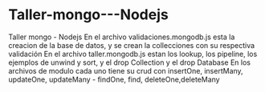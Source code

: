 # Taller-mongo---Nodejs
Taller mongo - Nodejs
En el archivo validaciones.mongodb.js esta la creacion de la base de datos, y se crean la collecciones con su respectiva validación
En el archivo taller.mongodb.js estan los lookup, los pipeline, los ejemplos de unwind y sort, y el drop Collection y el drop Database
En los archivos de modulo cada uno tiene su crud con insertOne, insertMany, updateOne, updateMany - findOne, find, deleteOne,deleteMany
